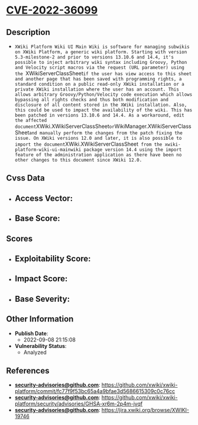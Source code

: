 
# [CVE-2022-36099](https://cve.mitre.org/cgi-bin/cvename.cgi?name=CVE-2022-36099)

## Description

- `XWiki Platform Wiki UI Main Wiki is software for managing subwikis on XWiki Platform, a generic wiki platform. Starting with version 5.3-milestone-2 and prior to versions 13.10.6 and 14.4, it's possible to inject arbitrary wiki syntax including Groovy, Python and Velocity script macros via the request (URL parameter) using the `XWikiServerClassSheet` if the user has view access to this sheet and another page that has been saved with programming rights, a standard condition on a public read-only XWiki installation or a private XWiki installation where the user has an account. This allows arbitrary Groovy/Python/Velocity code execution which allows bypassing all rights checks and thus both modification and disclosure of all content stored in the XWiki installation. Also, this could be used to impact the availability of the wiki. This has been patched in versions 13.10.6 and 14.4. As a workaround, edit the affected document `XWiki.XWikiServerClassSheet` or `WikiManager.XWikiServerClassSheet` and manually perform the changes from the patch fixing the issue. On XWiki versions 12.0 and later, it is also possible to import the document `XWiki.XWikiServerClassSheet` from the xwiki-platform-wiki-ui-mainwiki package version 14.4 using the import feature of the administration application as there have been no other changes to this document since XWiki 12.0.`

## Cvss Data

- **Access Vector**:
  - 
- **Base Score**:
  - 

## Scores

- **Exploitability Score**:
  - 
- **Impact Score**:
  - 
- **Base Severity**:
  - 

## Other Information

- **Publish Date**:
  - 2022-09-08 21:15:08
- **Vulnerability Status**:
  - Analyzed

## References

- **security-advisories@github.com**: https://github.com/xwiki/xwiki-platform/commit/fc77f9f53bc65a4a9bfae3d5686615309c0c76cc
- **security-advisories@github.com**: https://github.com/xwiki/xwiki-platform/security/advisories/GHSA-xr6m-2p4m-jvqf
- **security-advisories@github.com**: https://jira.xwiki.org/browse/XWIKI-19746
